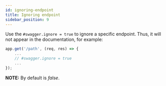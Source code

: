 ```yaml
---
id: ignoring-endpoint
title: Ignoring endpoint
sidebar_position: 9
---
```


Use the `#swagger.ignore = true` to ignore a specific endpoint. Thus, it will not appear in the documentation, for example:

```js
app.get('/path', (req, res) => {
    ...
    // #swagger.ignore = true
    ...
});
```

**NOTE:** By default is *false*.
